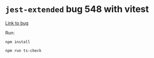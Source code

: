 # `jest-extended` bug 548 with vitest

[Link to bug](https://github.com/jest-community/jest-extended/issues/548)

Run:
```
npm install

npm run ts-check
```
